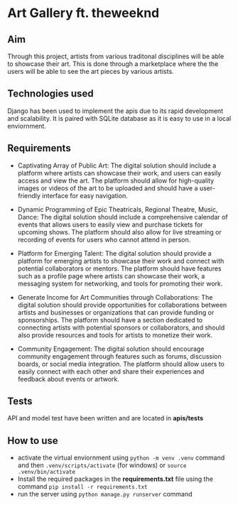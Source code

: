 # Art Gallery ft. theweeknd

## Aim
Through this project, artists from various traditonal disciplines will be able to showcase their art. This is done through a marketplace where the the users will be able to
see the art pieces by various artists. 

## Technologies used
Django has been used to implement the apis due to its rapid development and scalability. It is paired with SQLite database as it is easy to use in a local enviornment.

## Requirements

* Captivating Array of Public Art: The digital solution should include a platform where artists can showcase their work, and users can easily access and view the art. The platform should allow for high-quality images or videos of the art to be uploaded and should have a user-friendly interface for easy navigation.

* Dynamic Programming of Epic Theatricals, Regional Theatre, Music, Dance: The digital solution should include a comprehensive calendar of events that allows users to easily view and purchase tickets for upcoming shows. The platform should also allow for live streaming or recording of events for users who cannot attend in person.

* Platform for Emerging Talent: The digital solution should provide a platform for emerging artists to showcase their work and connect with potential collaborators or mentors. The platform should have features such as a profile page where artists can showcase their work, a messaging system for networking, and tools for promoting their work.

* Generate Income for Art Communities through Collaborations: The digital solution should provide opportunities for collaborations between artists and businesses or organizations that can provide funding or sponsorships. The platform should have a section dedicated to connecting artists with potential sponsors or collaborators, and should also provide resources and tools for artists to monetize their work.

* Community Engagement: The digital solution should encourage community engagement through features such as forums, discussion boards, or social media integration. The platform should allow users to easily connect with each other and share their experiences and feedback about events or artwork.

## Tests
API and model test have been written and are located in **apis/tests** <br>

## How to use
* activate the virtual enviornment using `python -m venv .venv` command and then `.venv/scripts/activate` (for windows) or `source .venv/bin/activate`
* Install the required packages in the **requirements.txt** file using the command `pip install -r requirements.txt`
* run the server using `python manage.py runserver` command
